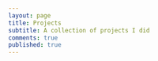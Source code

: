 ```yaml
---
layout: page
title: Projects
subtitle: A collection of projects I did 
comments: true
published: true
---
```




